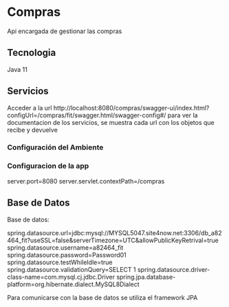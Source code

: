 # Compras

Api encargada de gestionar las compras

## Tecnologia
Java 11

## Servicios
Acceder a la url http://localhost:8080/compras/swagger-ui/index.html?configUrl=/compras/fit/swagger.html/swagger-config#/
para ver la documentacion de los servicios, se muestra cada url con los objetos que recibe y devuelve

### Configuración del Ambiente

### Configuracion de la app
server.port=8080
server.servlet.contextPath=/compras

## Base de Datos
Base de datos:

spring.datasource.url=jdbc:mysql://MYSQL5047.site4now.net:3306/db_a82464_fit?useSSL=false&serverTimezone=UTC&allowPublicKeyRetrival=true
spring.datasource.username=a82464_fit
spring.datasource.password=Password01
spring.datasource.testWhileIdle=true
spring.datasource.validationQuery=SELECT 1
spring.datasource.driver-class-name=com.mysql.cj.jdbc.Driver
spring.jpa.database-platform=org.hibernate.dialect.MySQL8Dialect

Para comunicarse con la base de datos se utiliza el framework JPA
